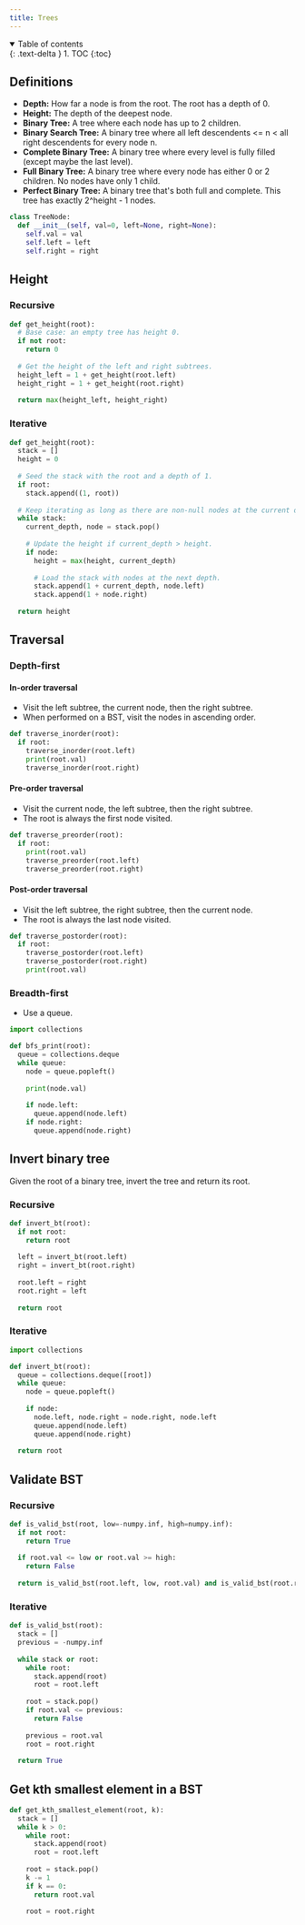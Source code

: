 ```yaml
---
title: Trees
---
```


<details open markdown="block">
  <summary>
    Table of contents
  </summary>
  {: .text-delta }
1. TOC
{:toc}
</details>

## Definitions
* **Depth:** How far a node is from the root. The root has a depth of 0.
* **Height:** The depth of the deepest node.
* **Binary Tree:** A tree where each node has up to 2 children.
* **Binary Search Tree:** A binary tree where all left descendents <= n < all right descendents for every node n.
* **Complete Binary Tree:** A binary tree where every level is fully filled (except maybe the last level).
* **Full Binary Tree:** A binary tree where every node has either 0 or 2 children. No nodes have only 1 child.
* **Perfect Binary Tree:** A binary tree that's both full and complete. This tree has exactly 2^height - 1 nodes.

```python
class TreeNode:
  def __init__(self, val=0, left=None, right=None):
    self.val = val
    self.left = left
    self.right = right
```

## Height
### Recursive
```python
def get_height(root):
  # Base case: an empty tree has height 0.
  if not root:
    return 0
    
  # Get the height of the left and right subtrees.
  height_left = 1 + get_height(root.left)
  height_right = 1 + get_height(root.right)
  
  return max(height_left, height_right)
```

### Iterative
```python
def get_height(root):
  stack = []
  height = 0
  
  # Seed the stack with the root and a depth of 1.
  if root:
    stack.append((1, root))
  
  # Keep iterating as long as there are non-null nodes at the current depth.
  while stack:
    current_depth, node = stack.pop()
    
    # Update the height if current_depth > height.
    if node:
      height = max(height, current_depth)
      
      # Load the stack with nodes at the next depth.
      stack.append(1 + current_depth, node.left)
      stack.append(1 + node.right)
      
  return height
```

## Traversal

### Depth-first
#### In-order traversal
* Visit the left subtree, the current node, then the right subtree.
* When performed on a BST, visit the nodes in ascending order.

```python
def traverse_inorder(root):
  if root:
    traverse_inorder(root.left)
    print(root.val)
    traverse_inorder(root.right)
```

#### Pre-order traversal
* Visit the current node, the left subtree, then the right subtree.
* The root is always the first node visited.

```python
def traverse_preorder(root):
  if root:
    print(root.val)
    traverse_preorder(root.left)
    traverse_preorder(root.right)
```

#### Post-order traversal
* Visit the left subtree, the right subtree, then the current node.
* The root is always the last node visited.

```python
def traverse_postorder(root):
  if root:
    traverse_postorder(root.left)
    traverse_postorder(root.right)
    print(root.val)
```

### Breadth-first
* Use a queue.

```python
import collections

def bfs_print(root):
  queue = collections.deque
  while queue:
    node = queue.popleft()
    
    print(node.val)
    
    if node.left:
      queue.append(node.left)
    if node.right:
      queue.append(node.right)
```


## Invert binary tree
Given the root of a binary tree, invert the tree and return its root.

### Recursive
```python
def invert_bt(root):
  if not root:
    return root
  
  left = invert_bt(root.left)
  right = invert_bt(root.right)
  
  root.left = right
  root.right = left
  
  return root
```

### Iterative
```python
import collections

def invert_bt(root):
  queue = collections.deque([root])
  while queue:
    node = queue.popleft()
    
    if node:
      node.left, node.right = node.right, node.left
      queue.append(node.left)
      queue.append(node.right)
    
  return root 
```

## Validate BST

### Recursive
```python
def is_valid_bst(root, low=-numpy.inf, high=numpy.inf):
  if not root:
    return True
    
  if root.val <= low or root.val >= high:
    return False
  
  return is_valid_bst(root.left, low, root.val) and is_valid_bst(root.right, root.val, high)  
```

### Iterative
```python
def is_valid_bst(root):
  stack = []
  previous = -numpy.inf
  
  while stack or root:
    while root:
      stack.append(root)
      root = root.left
      
    root = stack.pop()
    if root.val <= previous:
      return False
      
    previous = root.val
    root = root.right
    
  return True
```

## Get kth smallest element in a BST
```python
def get_kth_smallest_element(root, k):
  stack = []
  while k > 0:
    while root:
      stack.append(root)
      root = root.left
      
    root = stack.pop()
    k -= 1
    if k == 0:
      return root.val
      
    root = root.right
```
